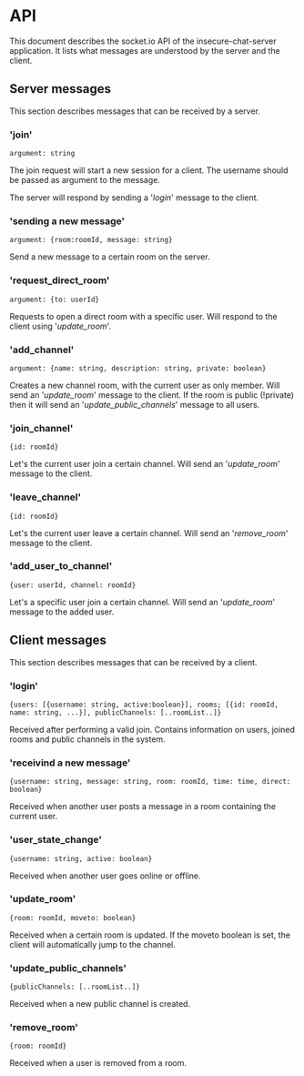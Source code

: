 # API

This document describes the socket.io API of the insecure-chat-server application. It lists what messages are understood by the server and the client.

## Server messages

This section describes messages that can be received by a server.

### 'join'

    argument: string

The join request will start a new session for a client. The username should be passed as argument to the message.

The server will respond by sending a '*login*' message to the client.

### 'sending a new message'

    argument: {room:roomId, message: string}
Send a new message to a certain room on the server.

### 'request_direct_room'

    argument: {to: userId}

Requests to open a direct room with a specific user. Will respond to the client using '*update_room*'.

### 'add_channel'

    argument: {name: string, description: string, private: boolean}
Creates a new channel room, with the current user as only member. Will send an '*update_room*' message to the client. If the room is public (!private) then it will send an '*update_public_channels*' message to all users.

### 'join_channel'

    {id: roomId}
   Let's the current user join a certain channel. Will send an '*update_room*' message to the client.

### 'leave_channel'

    {id: roomId}
   Let's the current user leave a certain channel. Will send an '*remove_room*' message to the client.

### 'add_user_to_channel'

    {user: userId, channel: roomId}
   Let's a specific user join a certain channel. Will send an '*update_room*' message to the added user.

## Client messages

This section describes messages that can be received by a client.

### 'login'

    {users: [{username: string, active:boolean}], rooms; [{id: roomId, name: string, ...}], publicChannels: [..roomList..]}
Received after performing a valid join. Contains information on users, joined rooms and public channels in the system.

### 'receivind a new message'

    {username: string, message: string, room: roomId, time: time, direct: boolean}

   Received when another user posts a message in a room containing the current user.

### 'user_state_change'

    {username: string, active: boolean}
   Received when another user goes online or offline.

### 'update_room'

    {room: roomId, moveto: boolean}
   Received when a certain room is updated. If the moveto boolean is set, the client will automatically jump to the channel.

### 'update_public_channels'

    {publicChannels: [..roomList..]}
   Received when a new public channel is created.

### 'remove_room'

    {room: roomId}
Received when a user is removed from a room.
